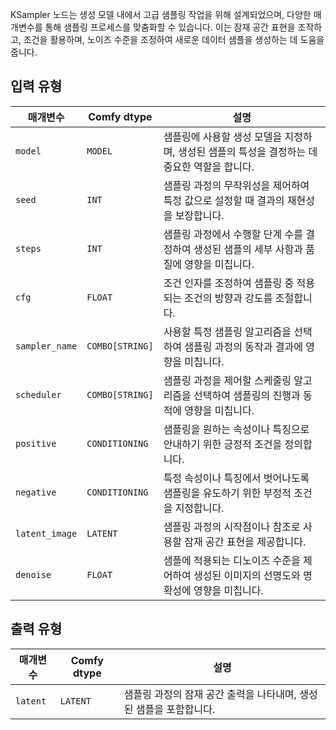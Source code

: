 
KSampler 노드는 생성 모델 내에서 고급 샘플링 작업을 위해 설계되었으며, 다양한 매개변수를 통해 샘플링 프로세스를 맞춤화할 수 있습니다. 이는 잠재 공간 표현을 조작하고, 조건을 활용하며, 노이즈 수준을 조정하여 새로운 데이터 샘플을 생성하는 데 도움을 줍니다.

## 입력 유형

| 매개변수       | Comfy dtype | 설명                                                                                                               |
|-----------------|-------------|---------------------------------------------------------------------------------------------------------------------------|
| `model`         | `MODEL`     | 샘플링에 사용할 생성 모델을 지정하며, 생성된 샘플의 특성을 결정하는 데 중요한 역할을 합니다. |
| `seed`          | `INT`       | 샘플링 과정의 무작위성을 제어하여 특정 값으로 설정할 때 결과의 재현성을 보장합니다.                         |
| `steps`         | `INT`       | 샘플링 과정에서 수행할 단계 수를 결정하여 생성된 샘플의 세부 사항과 품질에 영향을 미칩니다.           |
| `cfg`           | `FLOAT`     | 조건 인자를 조정하여 샘플링 중 적용되는 조건의 방향과 강도를 조절합니다.                     |
| `sampler_name`  | `COMBO[STRING]` | 사용할 특정 샘플링 알고리즘을 선택하여 샘플링 과정의 동작과 결과에 영향을 미칩니다.                     |
| `scheduler`     | `COMBO[STRING]` | 샘플링 과정을 제어할 스케줄링 알고리즘을 선택하여 샘플링의 진행과 동적에 영향을 미칩니다.           |
| `positive`      | `CONDITIONING` | 샘플링을 원하는 속성이나 특징으로 안내하기 위한 긍정적 조건을 정의합니다.                                         |
| `negative`      | `CONDITIONING` | 특정 속성이나 특징에서 벗어나도록 샘플링을 유도하기 위한 부정적 조건을 지정합니다.                                     |
| `latent_image`  | `LATENT`    | 샘플링 과정의 시작점이나 참조로 사용할 잠재 공간 표현을 제공합니다.                            |
| `denoise`       | `FLOAT`     | 샘플에 적용되는 디노이즈 수준을 제어하여 생성된 이미지의 선명도와 명확성에 영향을 미칩니다.                   |

## 출력 유형

| 매개변수   | Comfy dtype | 설명 |
|-------------|-------------|-------------|
| `latent`    | `LATENT`    | 샘플링 과정의 잠재 공간 출력을 나타내며, 생성된 샘플을 포함합니다. |
